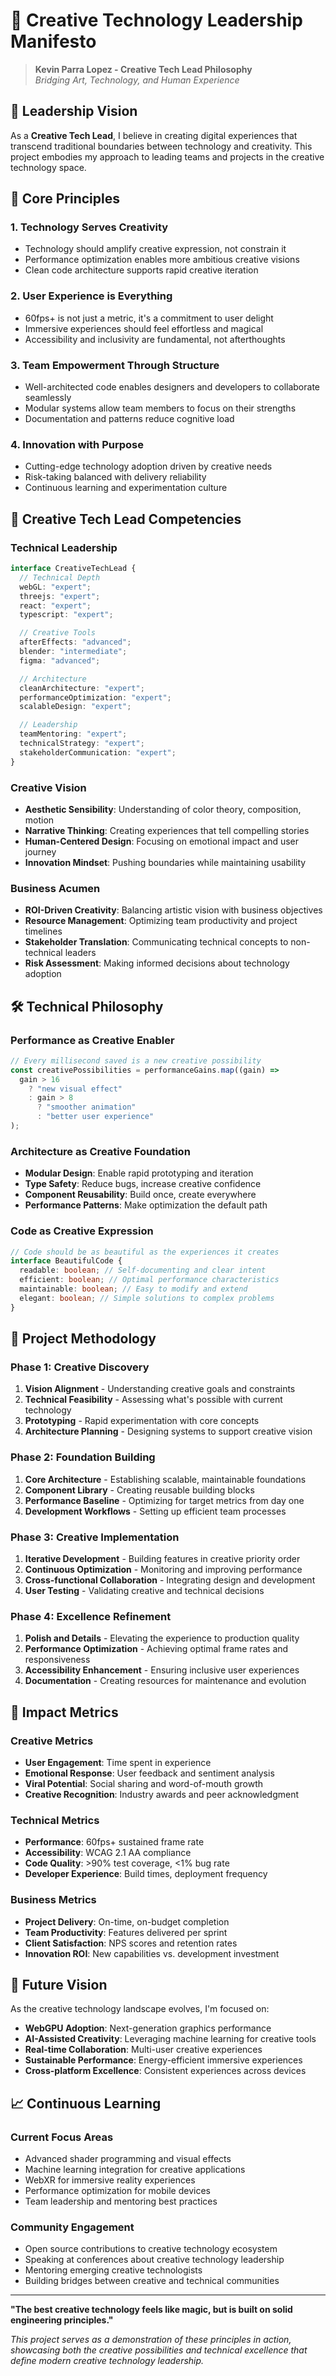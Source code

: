 # 🎨 Creative Technology Leadership Manifesto

> **Kevin Parra Lopez - Creative Tech Lead Philosophy**  
> _Bridging Art, Technology, and Human Experience_

## 🌟 Leadership Vision

As a **Creative Tech Lead**, I believe in creating digital experiences that transcend traditional boundaries between technology and creativity. This project embodies my approach to leading teams and projects in the creative technology space.

## 🚀 Core Principles

### **1. Technology Serves Creativity**

- Technology should amplify creative expression, not constrain it
- Performance optimization enables more ambitious creative visions
- Clean code architecture supports rapid creative iteration

### **2. User Experience is Everything**

- 60fps+ is not just a metric, it's a commitment to user delight
- Immersive experiences should feel effortless and magical
- Accessibility and inclusivity are fundamental, not afterthoughts

### **3. Team Empowerment Through Structure**

- Well-architected code enables designers and developers to collaborate seamlessly
- Modular systems allow team members to focus on their strengths
- Documentation and patterns reduce cognitive load

### **4. Innovation with Purpose**

- Cutting-edge technology adoption driven by creative needs
- Risk-taking balanced with delivery reliability
- Continuous learning and experimentation culture

## 🎯 Creative Tech Lead Competencies

### **Technical Leadership**

```typescript
interface CreativeTechLead {
  // Technical Depth
  webGL: "expert";
  threejs: "expert";
  react: "expert";
  typescript: "expert";

  // Creative Tools
  afterEffects: "advanced";
  blender: "intermediate";
  figma: "advanced";

  // Architecture
  cleanArchitecture: "expert";
  performanceOptimization: "expert";
  scalableDesign: "expert";

  // Leadership
  teamMentoring: "expert";
  technicalStrategy: "expert";
  stakeholderCommunication: "expert";
}
```

### **Creative Vision**

- **Aesthetic Sensibility**: Understanding of color theory, composition, motion
- **Narrative Thinking**: Creating experiences that tell compelling stories
- **Human-Centered Design**: Focusing on emotional impact and user journey
- **Innovation Mindset**: Pushing boundaries while maintaining usability

### **Business Acumen**

- **ROI-Driven Creativity**: Balancing artistic vision with business objectives
- **Resource Management**: Optimizing team productivity and project timelines
- **Stakeholder Translation**: Communicating technical concepts to non-technical leaders
- **Risk Assessment**: Making informed decisions about technology adoption

## 🛠️ Technical Philosophy

### **Performance as Creative Enabler**

```typescript
// Every millisecond saved is a new creative possibility
const creativePossibilities = performanceGains.map((gain) =>
  gain > 16
    ? "new visual effect"
    : gain > 8
      ? "smoother animation"
      : "better user experience"
);
```

### **Architecture as Creative Foundation**

- **Modular Design**: Enable rapid prototyping and iteration
- **Type Safety**: Reduce bugs, increase creative confidence
- **Component Reusability**: Build once, create everywhere
- **Performance Patterns**: Make optimization the default path

### **Code as Creative Expression**

```typescript
// Code should be as beautiful as the experiences it creates
interface BeautifulCode {
  readable: boolean; // Self-documenting and clear intent
  efficient: boolean; // Optimal performance characteristics
  maintainable: boolean; // Easy to modify and extend
  elegant: boolean; // Simple solutions to complex problems
}
```

## 🎨 Project Methodology

### **Phase 1: Creative Discovery**

1. **Vision Alignment** - Understanding creative goals and constraints
2. **Technical Feasibility** - Assessing what's possible with current technology
3. **Prototyping** - Rapid experimentation with core concepts
4. **Architecture Planning** - Designing systems to support creative vision

### **Phase 2: Foundation Building**

1. **Core Architecture** - Establishing scalable, maintainable foundations
2. **Component Library** - Creating reusable building blocks
3. **Performance Baseline** - Optimizing for target metrics from day one
4. **Development Workflows** - Setting up efficient team processes

### **Phase 3: Creative Implementation**

1. **Iterative Development** - Building features in creative priority order
2. **Continuous Optimization** - Monitoring and improving performance
3. **Cross-functional Collaboration** - Integrating design and development
4. **User Testing** - Validating creative and technical decisions

### **Phase 4: Excellence Refinement**

1. **Polish and Details** - Elevating the experience to production quality
2. **Performance Optimization** - Achieving optimal frame rates and responsiveness
3. **Accessibility Enhancement** - Ensuring inclusive user experiences
4. **Documentation** - Creating resources for maintenance and evolution

## 🌟 Impact Metrics

### **Creative Metrics**

- **User Engagement**: Time spent in experience
- **Emotional Response**: User feedback and sentiment analysis
- **Viral Potential**: Social sharing and word-of-mouth growth
- **Creative Recognition**: Industry awards and peer acknowledgment

### **Technical Metrics**

- **Performance**: 60fps+ sustained frame rate
- **Accessibility**: WCAG 2.1 AA compliance
- **Code Quality**: >90% test coverage, <1% bug rate
- **Developer Experience**: Build times, deployment frequency

### **Business Metrics**

- **Project Delivery**: On-time, on-budget completion
- **Team Productivity**: Features delivered per sprint
- **Client Satisfaction**: NPS scores and retention rates
- **Innovation ROI**: New capabilities vs. development investment

## 🚀 Future Vision

As the creative technology landscape evolves, I'm focused on:

- **WebGPU Adoption**: Next-generation graphics performance
- **AI-Assisted Creativity**: Leveraging machine learning for creative tools
- **Real-time Collaboration**: Multi-user creative experiences
- **Sustainable Performance**: Energy-efficient immersive experiences
- **Cross-platform Excellence**: Consistent experiences across devices

## 📈 Continuous Learning

### **Current Focus Areas**

- Advanced shader programming and visual effects
- Machine learning integration for creative applications
- WebXR for immersive reality experiences
- Performance optimization for mobile devices
- Team leadership and mentoring best practices

### **Community Engagement**

- Open source contributions to creative technology ecosystem
- Speaking at conferences about creative technology leadership
- Mentoring emerging creative technologists
- Building bridges between creative and technical communities

---

**"The best creative technology feels like magic, but is built on solid engineering principles."**

_This project serves as a demonstration of these principles in action, showcasing both the creative possibilities and technical excellence that define modern creative technology leadership._

